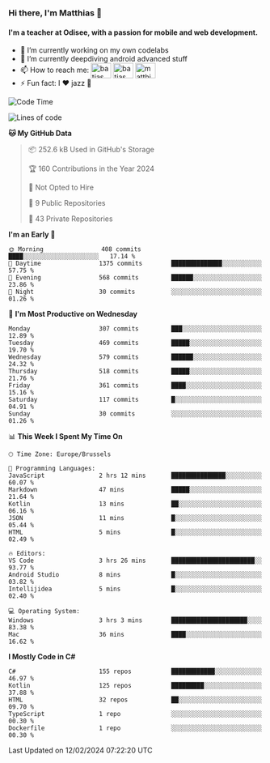 ### Hi there, I'm Matthias 👋

#### I'm a teacher at Odisee, with a passion for mobile and web development.

- 🔭 I’m currently working on my own codelabs
- 🌱 I’m currently deepdiving android advanced stuff
- 📫 How to reach me: <a href="https://dev.to/batjas" target="_blank"><img align="center" src="https://raw.githubusercontent.com/rahuldkjain/github-profile-readme-generator/master/src/images/icons/Social/devto.svg" alt="batjas" height="30" width="40" /></a>
<a href="https://twitter.com/batjas" target="_blank"><img align="center" src="https://raw.githubusercontent.com/rahuldkjain/github-profile-readme-generator/master/src/images/icons/Social/twitter.svg" alt="batjas" height="30" width="40" /></a>
<a href="https://linkedin.com/in/matthiasdruwé" target="_blank"><img align="center" src="https://raw.githubusercontent.com/rahuldkjain/github-profile-readme-generator/master/src/images/icons/Social/linked-in-alt.svg" alt="matthiasdruwé" height="30" width="40" /></a>
- ⚡ Fun fact: I ❤ jazz 🎷


<!--START_SECTION:waka-->
![Code Time](http://img.shields.io/badge/Code%20Time-1%2C074%20hrs%2023%20mins-blue)

![Lines of code](https://img.shields.io/badge/From%20Hello%20World%20I%27ve%20Written-2.6%20million%20lines%20of%20code-blue)

**🐱 My GitHub Data** 

> 📦 252.6 kB Used in GitHub's Storage 
 > 
> 🏆 160 Contributions in the Year 2024
 > 
> 🚫 Not Opted to Hire
 > 
> 📜 9 Public Repositories 
 > 
> 🔑 43 Private Repositories 
 > 
**I'm an Early 🐤** 

```text
🌞 Morning                408 commits         ████░░░░░░░░░░░░░░░░░░░░░   17.14 % 
🌆 Daytime                1375 commits        ██████████████░░░░░░░░░░░   57.75 % 
🌃 Evening                568 commits         ██████░░░░░░░░░░░░░░░░░░░   23.86 % 
🌙 Night                  30 commits          ░░░░░░░░░░░░░░░░░░░░░░░░░   01.26 % 
```
📅 **I'm Most Productive on Wednesday** 

```text
Monday                   307 commits         ███░░░░░░░░░░░░░░░░░░░░░░   12.89 % 
Tuesday                  469 commits         █████░░░░░░░░░░░░░░░░░░░░   19.70 % 
Wednesday                579 commits         ██████░░░░░░░░░░░░░░░░░░░   24.32 % 
Thursday                 518 commits         █████░░░░░░░░░░░░░░░░░░░░   21.76 % 
Friday                   361 commits         ████░░░░░░░░░░░░░░░░░░░░░   15.16 % 
Saturday                 117 commits         █░░░░░░░░░░░░░░░░░░░░░░░░   04.91 % 
Sunday                   30 commits          ░░░░░░░░░░░░░░░░░░░░░░░░░   01.26 % 
```


📊 **This Week I Spent My Time On** 

```text
🕑︎ Time Zone: Europe/Brussels

💬 Programming Languages: 
JavaScript               2 hrs 12 mins       ███████████████░░░░░░░░░░   60.07 % 
Markdown                 47 mins             █████░░░░░░░░░░░░░░░░░░░░   21.64 % 
Kotlin                   13 mins             ██░░░░░░░░░░░░░░░░░░░░░░░   06.16 % 
JSON                     11 mins             █░░░░░░░░░░░░░░░░░░░░░░░░   05.44 % 
HTML                     5 mins              █░░░░░░░░░░░░░░░░░░░░░░░░   02.49 % 

🔥 Editors: 
VS Code                  3 hrs 26 mins       ███████████████████████░░   93.77 % 
Android Studio           8 mins              █░░░░░░░░░░░░░░░░░░░░░░░░   03.82 % 
Intellijidea             5 mins              █░░░░░░░░░░░░░░░░░░░░░░░░   02.40 % 

💻 Operating System: 
Windows                  3 hrs 3 mins        █████████████████████░░░░   83.38 % 
Mac                      36 mins             ████░░░░░░░░░░░░░░░░░░░░░   16.62 % 
```

**I Mostly Code in C#** 

```text
C#                       155 repos           ████████████░░░░░░░░░░░░░   46.97 % 
Kotlin                   125 repos           █████████░░░░░░░░░░░░░░░░   37.88 % 
HTML                     32 repos            ██░░░░░░░░░░░░░░░░░░░░░░░   09.70 % 
TypeScript               1 repo              ░░░░░░░░░░░░░░░░░░░░░░░░░   00.30 % 
Dockerfile               1 repo              ░░░░░░░░░░░░░░░░░░░░░░░░░   00.30 % 
```




 Last Updated on 12/02/2024 07:22:20 UTC
<!--END_SECTION:waka-->
